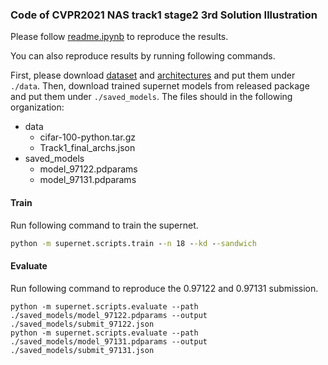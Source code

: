 ### Code of CVPR2021 NAS track1 stage2 3rd Solution Illustration

Please follow [readme.ipynb](readme.ipynb) to reproduce the results.

You can also reproduce results by running following commands.

First, please download [dataset](https://aistudio.baidu.com/aistudio/datasetdetail/76994) and [architectures](https://aistudio.baidu.com/aistudio/datasetdetail/73326) and put them under `./data`. Then, download trained supernet models from released package and put them under `./saved_models`. The files should in the following organization:
- data
    - cifar-100-python.tar.gz
    - Track1_final_archs.json
- saved_models
    - model_97122.pdparams
    - model_97131.pdparams

#### Train

Run following command to train the supernet.
```cmd
python -m supernet.scripts.train --n 18 --kd --sandwich
```

#### Evaluate

Run following command to reproduce the 0.97122 and 0.97131 submission.
```
python -m supernet.scripts.evaluate --path ./saved_models/model_97122.pdparams --output ./saved_models/submit_97122.json
python -m supernet.scripts.evaluate --path ./saved_models/model_97131.pdparams --output ./saved_models/submit_97131.json
```